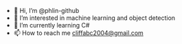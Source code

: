 - 👋 Hi, I’m @phlin-github
- 👀 I’m interested in machine learning and object detection 
- 🌱 I’m currently learning C#
- 📫 How to reach me cliffabc2004@gmail.com

<!---
phlin-github/phlin-github is a ✨ special ✨ repository because its `README.md` (this file) appears on your GitHub profile.
You can click the Preview link to take a look at your changes.
--->
